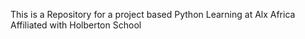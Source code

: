 This is a Repository for a project based Python Learning at Alx Africa Affiliated with Holberton School
